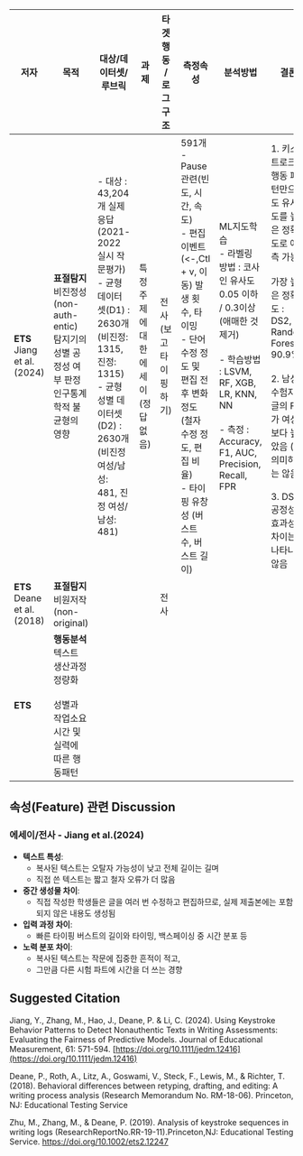 
| 저자                            | 목적                                                                      | 대상/데이터셋/루브릭                                                                                                                                         | 과제                   | 타겟행동 / 로그 구조   | 측정속성                                                                                                                                            | 분석방법                                                                                                                                                        | 결론                                                                                                                                                                      | 한계                                                                                                                                                                |
| ----------------------------- | ----------------------------------------------------------------------- | --------------------------------------------------------------------------------------------------------------------------------------------------- | -------------------- | -------------- | ----------------------------------------------------------------------------------------------------------------------------------------------- | ----------------------------------------------------------------------------------------------------------------------------------------------------------- | ----------------------------------------------------------------------------------------------------------------------------------------------------------------------- | ----------------------------------------------------------------------------------------------------------------------------------------------------------------- |
| **ETS** Jiang et al. (2024)   | **표절탐지**<br>비진정성(non-auth-entic)<br>탐지기의 성별 공정성 여부 판정<br>인구통계학적 불균형의 영향 | - 대상 : 43,204 개 실제응답(2021-2022 실시 작문평가)<br>- 균형 데이터셋(D1) : 2630개 (비진정: 1315, 진정: 1315)<br>- 균형 성별 데이터셋(D2) : 2630개 (비진정 여성/남성: 481, 진정 여성/ 남성: 481) | 특정 주제에 대한 에세이 (정답없음) | 전사 (보고 타이핑 하기) | 591개<br>- Pause관련(빈도, 시간, 속도)<br>- 편집 이벤트(<-,Ctl + v, 이동) 발생 횟수, 타이밍<br>- 단어 수정 정도 및 편집 전후 변화 정도 (철자 수정 정도, 편집 비율)<br>- 타이핑 유창성 (버스트 수, 버스트 길이) | ML지도학습<br>- 라벨링 방법 : 코사인 유사도 0.05 이하 / 0.3이상 (애매한 것 제거)<br><br>- 학습방법 :  LSVM, RF, XGB, LR, KNN, NN<br><br>- 측정 : Accuracy, F1, AUC, Precision, Recall, FPR | 1. 키스트로크 행동 패턴만으로도 유사도를 높은 정확도로 예측 가능 <br><br>가장 높은 정확도 : DS2, Random Forest 90.9%<br><br>2. 남성 수험자의 글의 FP가 여성보다 높았음 (유의미하지는 않음)<br><br>3. DS2 공정성의 효과성 차이는 나타나지 않음<br> | - 코사인 유사도에 따른 자동 계산 결과(AutoESD)를 라벨링 - 모든 에세이 쌍을 사후적으로 비교 -고비용<br><br>- 데이터셋의 균형을 맞추는 것은 공정성 개선에 충분하지 않았음<br>불공정 내재 속성 제거  조정 필요<br><br>- 공정성을 핵심요소로 포함시키는 것이 필수적 |
| **ETS**<br>Deane et al.(2018) | **표절탐지**<br>비원저작(non-<br>original)                                      |                                                                                                                                                     |                      | 전사             |                                                                                                                                                 |                                                                                                                                                             |                                                                                                                                                                         |                                                                                                                                                                   |
| **ETS**                       | **행동분석**<br>텍스트 생산과정 정량화<br><br>성별과 작업소요시간 및 실력에 따른 행동패턴                |                                                                                                                                                     |                      |                |                                                                                                                                                 |                                                                                                                                                             |                                                                                                                                                                         |                                                                                                                                                                   |

## 속성(Feature) 관련 Discussion
### 에세이/전사 - Jiang et al.(2024)
- **텍스트 특성**:
    - 복사된 텍스트는 오탈자 가능성이 낮고 전체 길이는 길며
    - 직접 쓴 텍스트는 짧고 철자 오류가 더 많음
- **중간 생성물 차이**:
    - 직접 작성한 학생들은 글을 여러 번 수정하고 편집하므로, 실제 제출본에는 포함되지 않은 내용도 생성됨
- **입력 과정 차이**:
    - 빠른 타이핑 버스트의 길이와 타이밍, 백스페이싱 중 시간 분포 등
- **노력 분포 차이**:
    - 복사된 텍스트는 작문에 집중한 흔적이 적고,
    - 그만큼 다른 시험 파트에 시간을 더 쓰는 경향

## Suggested Citation

Jiang, Y., Zhang, M., Hao, J., Deane, P. & Li, C. (2024). Using Keystroke Behavior Patterns to Detect Nonauthentic Texts in Writing Assessments: Evaluating the Fairness of Predictive Models. Journal of Educational Measurement, 61: 571-594. [https://doi.org/10.1111/jedm.12416](https://doi.org/10.1111/jedm.12416)

Deane, P., Roth, A., Litz, A., Goswami, V., Steck, F., Lewis, M., & Richter, T. (2018). Behavioral differences between retyping, drafting, and editing: A writing process analysis (Research Memorandum No. RM-18-06). Princeton, NJ: Educational Testing Service

Zhu, M., Zhang, M., & Deane, P. (2019). Analysis of keystroke sequences in writing logs (ResearchReportNo.RR-19-11).Princeton,NJ: Educational Testing Service. https://doi.org/10.1002/ets2.12247